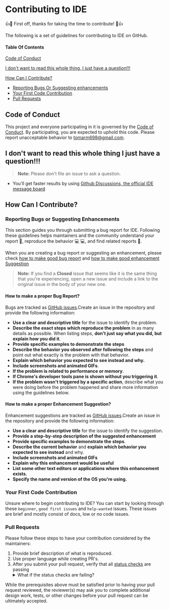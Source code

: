 # Contributing to IDE

👍🎉 First off, thanks for taking the time to contribute! 🎉👍

The following is a set of guidelines for contributing to IDE on GitHub.

#### Table Of Contents

[Code of Conduct](#code-of-conduct)

[I don't want to read this whole thing, I just have a question!!!](#i-dont-want-to-read-this-whole-thing-i-just-have-a-question)

[How Can I Contribute?](#how-can-i-contribute)
  * [Reporting Bugs Or Suggesting enhancements](#reporting-bugs-or-suggesting-enhancements)
  * [Your First Code Contribution](#your-first-code-contribution)
  * [Pull Requests](#pull-requests)

## Code of Conduct

This project and everyone participating in it is governed by the [Code of Conduct](CODE_OF_CONDUCT.md). By participating, you are expected to uphold this code. Please report unacceptable behavior to [tomarm698@gmail.com](mailto:tomarm698@gmail.com).

## I don't want to read this whole thing I just have a question!!!

> **Note:** Please don't file an issue to ask a question.
- You'll get faster results by using [Github Discussions, the official IDE message board](https://github.com/Lavender-Laneige/IDE/discussions)

## How Can I Contribute?

### Reporting Bugs or Suggesting Enhancements

This section guides you through submitting a bug report for IDE. Following these guidelines helps maintainers and the community understand your report :pencil:, reproduce the behavior :computer: :computer:, and find related reports :mag_right:.

 When you are creating a bug report or suggesting an enhancement, please check [how to make good bug report](#how-to-make-a-proper-bug-report?) and [how to make good enhancement Suggestion](#how-to-make-a-proper-enhancement-suggestion?)

> **Note:** If you find a **Closed** issue that seems like it is the same thing that you're experiencing, open a new issue and include a link to the original issue in the body of your new one.

#### How to make a proper Bug Report?

Bugs are tracked as [GitHub issues](https://guides.github.com/features/issues/).Create an issue in the repository and provide the following information:

* **Use a clear and descriptive title** for the issue to identify the problem.
* **Describe the exact steps which reproduce the problem** in as many details as possible. When listing steps, **don't just say what you did, but explain how you did it**.
* **Provide specific examples to demonstrate the steps**
* **Describe the behavior you observed after following the steps** and point out what exactly is the problem with that behavior.
* **Explain which behavior you expected to see instead and why.**
* **Include screenshots and animated GIFs**.
* **If the problem is related to performance or memory**.
* **If Chrome's developer tools pane is shown without you triggering it**.
* **If the problem wasn't triggered by a specific action**, describe what you were doing before the problem happened and share more information using the guidelines below.


#### How to make a proper Enhancement Suggestion?

Enhancement suggestions are tracked as [GitHub issues](https://guides.github.com/features/issues/).Create an issue in the repository and provide the following information:

* **Use a clear and descriptive title** for the issue to identify the suggestion.
* **Provide a step-by-step description of the suggested enhancement** 
* **Provide specific examples to demonstrate the steps**.
* **Describe the current behavior** and **explain which behavior you expected to see instead** and why.
* **Include screenshots and animated GIFs** 
* **Explain why this enhancement would be useful** 
* **List some other text editors or applications where this enhancement exists.**
* **Specify the name and version of the OS you're using.**

### Your First Code Contribution

Unsure where to begin contributing to IDE? You can start by looking through these `beginner`, `good first issues` and `help-wanted` issues.
These issues are brief and mostly consist of docs, low or no code issues.

### Pull Requests

Please follow these steps to have your contribution considered by the maintainers:

1. Provide brief description of what is reproduced.
2. Use proper language while creating PR's.
3. After you submit your pull request, verify that all [status checks](https://help.github.com/articles/about-status-checks/) are passing <details><summary>What if the status checks are failing?</summary>If a status check is failing, and you believe that the failure is unrelated to your change, please leave a comment on the pull request explaining why you believe the failure is unrelated. A maintainer will re-run the status check for you. If we conclude that the failure was a false positive, then we will open an issue to track that problem with our status check suite.</details>

While the prerequisites above must be satisfied prior to having your pull request reviewed, the reviewer(s) may ask you to complete additional design work, tests, or other changes before your pull request can be ultimately accepted.
